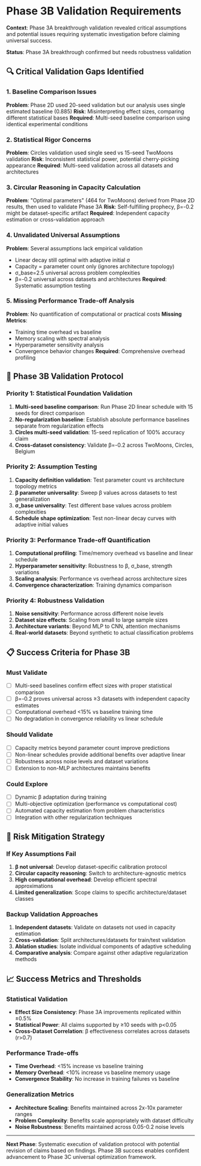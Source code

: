 # Phase 3B Validation Requirements

**Context**: Phase 3A breakthrough validation revealed critical assumptions and potential issues requiring systematic investigation before claiming universal success.

**Status**: Phase 3A breakthrough confirmed but needs robustness validation

## 🔍 **Critical Validation Gaps Identified**

### 1. **Baseline Comparison Issues**
**Problem**: Phase 2D used 20-seed validation but our analysis uses single estimated baseline (0.885)
**Risk**: Misinterpreting effect sizes, comparing different statistical bases
**Required**: Multi-seed baseline comparison using identical experimental conditions

### 2. **Statistical Rigor Concerns** 
**Problem**: Circles validation used single seed vs 15-seed TwoMoons validation
**Risk**: Inconsistent statistical power, potential cherry-picking appearance
**Required**: Multi-seed validation across all datasets and architectures

### 3. **Circular Reasoning in Capacity Calculation**
**Problem**: "Optimal parameters" (464 for TwoMoons) derived from Phase 2D results, then used to validate Phase 3A
**Risk**: Self-fulfilling prophecy, β=-0.2 might be dataset-specific artifact
**Required**: Independent capacity estimation or cross-validation approach

### 4. **Unvalidated Universal Assumptions**
**Problem**: Several assumptions lack empirical validation
- Linear decay still optimal with adaptive initial σ
- Capacity = parameter count only (ignores architecture topology)
- σ_base=2.5 universal across problem complexities
- β=-0.2 universal across datasets and architectures
**Required**: Systematic assumption testing

### 5. **Missing Performance Trade-off Analysis**
**Problem**: No quantification of computational or practical costs
**Missing Metrics**:
- Training time overhead vs baseline
- Memory scaling with spectral analysis
- Hyperparameter sensitivity analysis
- Convergence behavior changes
**Required**: Comprehensive overhead profiling

## 🎯 **Phase 3B Validation Protocol**

### **Priority 1: Statistical Foundation Validation**
1. **Multi-seed baseline comparison**: Run Phase 2D linear schedule with 15 seeds for direct comparison
2. **No-regularization baseline**: Establish absolute performance baselines separate from regularization effects
3. **Circles multi-seed validation**: 15-seed replication of 100% accuracy claim
4. **Cross-dataset consistency**: Validate β=-0.2 across TwoMoons, Circles, Belgium

### **Priority 2: Assumption Testing**
1. **Capacity definition validation**: Test parameter count vs architecture topology metrics
2. **β parameter universality**: Sweep β values across datasets to test generalization
3. **σ_base universality**: Test different base values across problem complexities
4. **Schedule shape optimization**: Test non-linear decay curves with adaptive initial values

### **Priority 3: Performance Trade-off Quantification**
1. **Computational profiling**: Time/memory overhead vs baseline and linear schedule
2. **Hyperparameter sensitivity**: Robustness to β, σ_base, strength variations
3. **Scaling analysis**: Performance vs overhead across architecture sizes
4. **Convergence characterization**: Training dynamics comparison

### **Priority 4: Robustness Validation**
1. **Noise sensitivity**: Performance across different noise levels
2. **Dataset size effects**: Scaling from small to large sample sizes
3. **Architecture variants**: Beyond MLP to CNN, attention mechanisms
4. **Real-world datasets**: Beyond synthetic to actual classification problems

## 📋 **Success Criteria for Phase 3B**

### **Must Validate**
- [ ] Multi-seed baselines confirm effect sizes with proper statistical comparison
- [ ] β=-0.2 proves universal across ≥3 datasets with independent capacity estimates
- [ ] Computational overhead <15% vs baseline training time
- [ ] No degradation in convergence reliability vs linear schedule

### **Should Validate** 
- [ ] Capacity metrics beyond parameter count improve predictions
- [ ] Non-linear schedules provide additional benefits over adaptive linear
- [ ] Robustness across noise levels and dataset variations
- [ ] Extension to non-MLP architectures maintains benefits

### **Could Explore**
- [ ] Dynamic β adaptation during training
- [ ] Multi-objective optimization (performance vs computational cost)
- [ ] Automated capacity estimation from problem characteristics
- [ ] Integration with other regularization techniques

## 🚨 **Risk Mitigation Strategy**

### **If Key Assumptions Fail**
1. **β not universal**: Develop dataset-specific calibration protocol
2. **Circular capacity reasoning**: Switch to architecture-agnostic metrics
3. **High computational overhead**: Develop efficient spectral approximations
4. **Limited generalization**: Scope claims to specific architecture/dataset classes

### **Backup Validation Approaches**
1. **Independent datasets**: Validate on datasets not used in capacity estimation
2. **Cross-validation**: Split architectures/datasets for train/test validation
3. **Ablation studies**: Isolate individual components of adaptive scheduling
4. **Comparative analysis**: Compare against other adaptive regularization methods

## 📈 **Success Metrics and Thresholds**

### **Statistical Validation**
- **Effect Size Consistency**: Phase 3A improvements replicated within ±0.5%
- **Statistical Power**: All claims supported by ≥10 seeds with p<0.05
- **Cross-Dataset Correlation**: β effectiveness correlates across datasets (r>0.7)

### **Performance Trade-offs**
- **Time Overhead**: <15% increase vs baseline training
- **Memory Overhead**: <10% increase vs baseline memory usage
- **Convergence Stability**: No increase in training failures vs baseline

### **Generalization Metrics**
- **Architecture Scaling**: Benefits maintained across 2x-10x parameter ranges
- **Problem Complexity**: Benefits scale appropriately with dataset difficulty
- **Noise Robustness**: Benefits maintained across 0.05-0.2 noise levels

---

**Next Phase**: Systematic execution of validation protocol with potential revision of claims based on findings. Phase 3B success enables confident advancement to Phase 3C universal optimization framework.